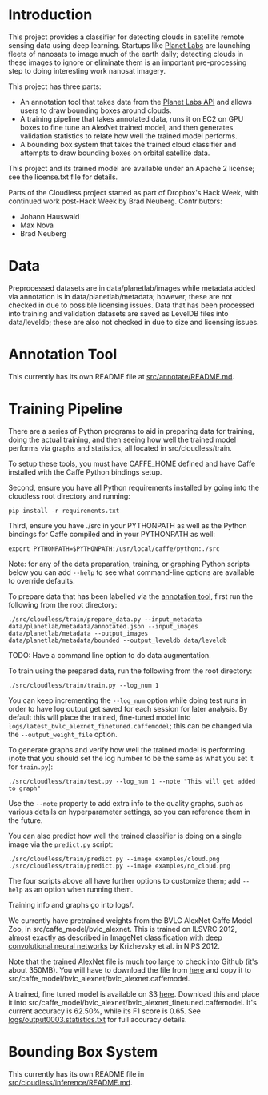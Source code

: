 # Introduction

This project provides a classifier for detecting clouds in satellite remote sensing data using deep learning. Startups like [Planet Labs](https://www.planet.com/) are launching fleets of nanosats to image much of the earth daily; detecting clouds in these images to ignore or eliminate them is an important pre-processing step to doing interesting work nanosat imagery.

This project has three parts:

* An annotation tool that takes data from the [Planet Labs API](https://www.planet.com/docs/) and allows users to draw bounding boxes around clouds.
* A training pipeline that takes annotated data, runs it on EC2 on GPU boxes to fine tune an AlexNet trained model, and then generates validation statistics to relate how well the trained model performs.
* A bounding box system that takes the trained cloud classifier and attempts to draw bounding boxes on orbital satellite data.

This project and its trained model are available under an Apache 2 license; see the license.txt file for details.

Parts of the Cloudless project started as part of Dropbox's Hack Week, with continued work post-Hack Week by Brad Neuberg. Contributors:
* Johann Hauswald
* Max Nova
* Brad Neuberg

# Data

Preprocessed datasets are in data/planetlab/images while metadata added via annotation is in data/planetlab/metadata; however, these are not checked in due to possible licensing issues. Data that has been processed into training and validation datasets are saved as LevelDB files into data/leveldb; these are also not checked in due to size and licensing issues.

# Annotation Tool

This currently has its own README file at [src/annotate/README.md](src/annotate/README.md).

# Training Pipeline

There are a series of Python programs to aid in preparing data for training, doing the actual training, and then seeing how well the trained model performs via graphs and statistics, all located in src/cloudless/train.

To setup these tools, you must have CAFFE_HOME defined and have Caffe installed with the Caffe Python bindings setup.

Second, ensure you have all Python requirements installed by going into the cloudless root directory and running:

    pip install -r requirements.txt

Third, ensure you have ./src in your PYTHONPATH as well as the Python bindings for Caffe compiled and in your PYTHONPATH as well:

    export PYTHONPATH=$PYTHONPATH:/usr/local/caffe/python:./src

Note: for any of the data preparation, training, or graphing Python scripts below you can add `--help` to see what command-line options are available to override defaults.

To prepare data that has been labelled via the [annotation tool](src/annotate/README.md), first run the following from the root directory:

    ./src/cloudless/train/prepare_data.py --input_metadata data/planetlab/metadata/annotated.json --input_images data/planetlab/metadata --output_images data/planetlab/metadata/bounded --output_leveldb data/leveldb

TODO: Have a command line option to do data augmentation.

To train using the prepared data, run the following from the root directory:

    ./src/cloudless/train/train.py --log_num 1

You can keep incrementing the `--log_num` option while doing test runs in order to have log output get saved for each session for later analysis. By default this will place the trained, fine-tuned model into `logs/latest_bvlc_alexnet_finetuned.caffemodel`; this can be changed via the `--output_weight_file` option.

To generate graphs and verify how well the trained model is performing (note that you should set the log number to be the same as what you set it for `train.py`):

    ./src/cloudless/train/test.py --log_num 1 --note "This will get added to graph"

Use the `--note` property to add extra info to the quality graphs, such as various details on hyperparameter settings, so you can reference them in the future.

You can also predict how well the trained classifier is doing on a single image via the `predict.py` script:

    ./src/cloudless/train/predict.py --image examples/cloud.png
    ./src/cloudless/train/predict.py --image examples/no_cloud.png

The four scripts above all have further options to customize them; add `--help` as an option when running them.


Training info and graphs go into logs/.

We currently have pretrained weights from the BVLC AlexNet Caffe Model Zoo, in src/caffe_model/bvlc_alexnet. This is trained on ILSVRC 2012, almost exactly as described in [ImageNet classification with deep convolutional neural networks](http://papers.nips.cc/paper/4824-imagenet-classification-with-deep-convolutional-neural-networks) by Krizhevsky et al. in NIPS 2012.

Note that the trained AlexNet file is much too large to check into Github (it's about 350MB). You will have to download the file from [here](http://dl.caffe.berkeleyvision.org/bvlc_alexnet.caffemodel) and copy it to src/caffe_model/bvlc_alexnet/bvlc_alexnet.caffemodel.


A trained, fine tuned model is available on S3 [here](https://s3.amazonaws.com/cloudless-data/bvlc_alexnet_finetuned.caffemodel). Download this and place it into src/caffe_model/bvlc_alexnet/bvlc_alexnet_finetuned.caffemodel. It's current accuracy is 62.50%, while its F1 score is 0.65. See [logs/output0003.statistics.txt](logs/output003.statistics.txt) for full accuracy details.

# Bounding Box System

This currently has its own README file in [src/cloudless/inference/README.md](src/cloudless/inference/README.md).
